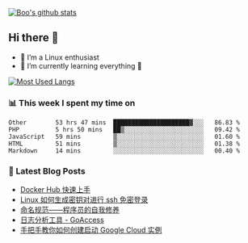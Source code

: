
[![Boo's github stats](https://github-readme-stats.vercel.app/api?username=0xAiKang)](https://github.com/anuraghazra/github-readme-stats)

## Hi there 👋
* 🔭 I’m a Linux enthusiast
* 🏃️ I’m currently learning everything 🤣

[![Most Used Langs](https://github-readme-stats.vercel.app/api/top-langs/?username=0xAiKang)](https://github.com/anuraghazra/github-readme-stats)

### 📊 This week I spent my time on
<!--START_SECTION:waka-->
```text
Other        53 hrs 47 mins  █████████████████████▓░░░   86.83 % 
PHP          5 hrs 50 mins   ██▒░░░░░░░░░░░░░░░░░░░░░░   09.42 % 
JavaScript   59 mins         ▒░░░░░░░░░░░░░░░░░░░░░░░░   01.60 % 
HTML         51 mins         ▒░░░░░░░░░░░░░░░░░░░░░░░░   01.38 % 
Markdown     14 mins         ░░░░░░░░░░░░░░░░░░░░░░░░░   00.40 % 
```
<!--END_SECTION:waka-->

### 📕 Latest Blog Posts
<!-- BLOG-POST-LIST:START -->
- [Docker Hub 快速上手](https://www.0x2beace.com/docker-hub-quick-start/)
- [Linux 如何生成密钥对进行 ssh 免密登录](https://www.0x2beace.com/how-to-generate-a-key-pair-for-ssh-login-without-password/)
- [命名规范——程序员的自我修养](https://www.0x2beace.com/naming-convention-programmer-s-self-cultivation/)
- [日志分析工具 - GoAccess](https://www.0x2beace.com/log-analysis-tool-goaccess/)
- [手把手教你如何创建启动 Google Cloud 实例](https://www.0x2beace.com/teach-you-how-to-create-and-start-a-google-cloud-instance/)
<!-- BLOG-POST-LIST:END -->

